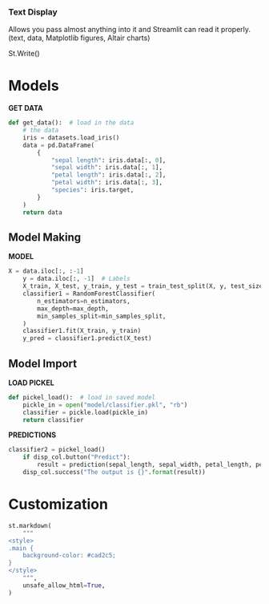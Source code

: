 
### Text Display

Allows you pass almost anything into it and Streamlit can read it properly. (text, data, Matplotlib figures, Altair charts)

St.Write()


# Models
**GET DATA**
```python
def get_data():  # load in the data
    # the data
    iris = datasets.load_iris()
    data = pd.DataFrame(
        {
            "sepal length": iris.data[:, 0],
            "sepal width": iris.data[:, 1],
            "petal length": iris.data[:, 2],
            "petal width": iris.data[:, 3],
            "species": iris.target,
        }
    )
    return data
```


## Model Making

**MODEL**
```python
X = data.iloc[:, :-1]
    y = data.iloc[:, -1]  # Labels
    X_train, X_test, y_train, y_test = train_test_split(X, y, test_size=0.3)
    classifier1 = RandomForestClassifier(
        n_estimators=n_estimators,
        max_depth=max_depth,
        min_samples_split=min_samples_split,
    )
    classifier1.fit(X_train, y_train)
    y_pred = classifier1.predict(X_test)
```


## Model Import

**LOAD PICKEL**
```python
def pickel_load():  # load in saved model
    pickle_in = open("model/classifier.pkl", "rb")
    classifier = pickle.load(pickle_in)
    return classifier
```

**PREDICTIONS**
```python
classifier2 = pickel_load()
    if disp_col.button("Predict"):
        result = prediction(sepal_length, sepal_width, petal_length, petal_width)
    disp_col.success("The output is {}".format(result))
```

# Customization
```python
st.markdown(
    """
<style>
.main {
    background-color: #cad2c5;
}
</style>
    """,
    unsafe_allow_html=True,
)
```


